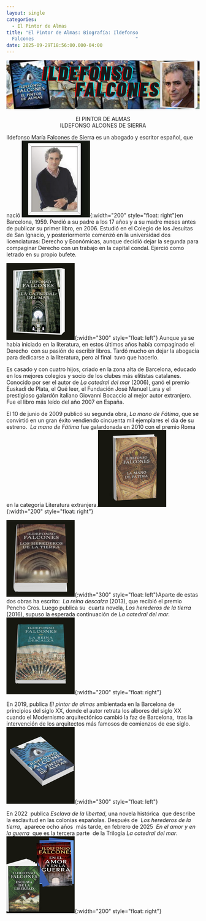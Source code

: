 ```yaml
---
layout: single
categories:
  - El Pintor de Almas
title: "El Pintor de Almas: Biografía: Ildefonso
  Falcones                                     "
date: 2025-09-29T18:56:00.000-04:00
---
```

![](/assets/img/banner-el-pintor-de-almas.png)

<center>El PINTOR DE ALMAS</center> 
<center>ILDEFONSO ALCONES DE SIERRA</center>

Ildefonso María Falcones de Sierra es un abogado y escritor español, que nació ![](/assets/img/idelmaro4.png){:width="200" style="float: right"}en Barcelona, 1959. Perdió a su padre a los 17 años y a su madre meses antes de publicar su primer libro, en 2006. Estudió en el Colegio de los Jesuitas de San Ignacio, y posteriormente comenzó en la universidad dos licenciaturas: Derecho y Económicas, aunque decidió dejar la segunda para compaginar Derecho con un trabajo en la capital condal. Ejerció como letrado en su propio bufete.

![](/assets/img/3.png){:width="300" style="float: left"}
Aunque ya se había iniciado en la literatura, en estos últimos años había compaginado el Derecho  con su pasión de escribir libros. Tardó mucho en dejar la abogacía para dedicarse a la literatura, pero al final  tuvo que hacerlo.

Es casado y con cuatro hijos, criado en la zona alta de Barcelona, educado en los mejores colegios y socio de los clubes más elitistas catalanes. Conocido por ser el autor de *La catedral del mar* (2006), ganó el premio Euskadi de Plata, el Qué leer, el Fundación José Manuel Lara y el prestigioso galardón italiano Giovanni Bocaccio al mejor autor extranjero. Fue el libro más leído del año 2007 en España.

El 10 de junio de 2009 publicó su segunda obra, *La mano de Fátima*, que se convirtió en un gran éxito vendiendo cincuenta mil ejemplares el día de su estreno. ​ *La mano de Fátima* fue galardonada en 2010 con el premio Roma en la categoría Literatura extranjera.​![](/assets/img/fatima.png){:width="200" style="float: right"}




![](/assets/img/4.png){:width="300" style="float: left"}Aparte de estas dos obras ha escrito:  *La reina descalza* (2013), que recibió el premio Pencho Cros. Luego publica su  cuarta novela, *Los herederos de la tierra* (2016), supuso la esperada continuación de *La catedral del mar*.![](/assets/img/5.png){:width="200" style="float: right"}




En 2019, publica *El pintor de almas* ambientada en la Barcelona de principios del siglo XX, donde el autor retrata los albores del siglo XX cuando el Modernismo arquitectónico cambió la faz de Barcelona,  tras la intervención de los arquitectos más famosos de comienzos de ese siglo.![](/assets/img/6.png){:width="300" style="float: left"}


En 2022  publica *Esclava de la libertad*, una novela histórica  que describe la esclavitud en las colonias españolas. Después de  *Los herederos de la tierra*,  aparece ocho años  más tarde, en febrero de 2025  *En el amor y en la guerra*  que es la tercera parte  de la Trilogía *La catedral del mar*. ![](/assets/img/7.png){:width="200" style="float: right"}
